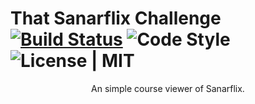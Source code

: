 # That Sanarflix Challenge [![Build Status](https://travis-ci.org/eowfenth/that-sanarflix-challenge.svg?branch=master)](https://travis-ci.org/eowfenth/that-sanarflix-challenge) ![Code Style](https://img.shields.io/badge/code%20style-airbnb-green.svg) ![License | MIT](https://img.shields.io/badge/license-MIT-blue.svg)

<div align="center">An simple course viewer of Sanarflix.</div>
